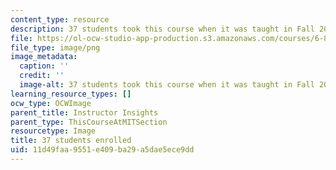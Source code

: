 ```yaml
---
content_type: resource
description: 37 students took this course when it was taught in Fall 2014.
file: https://ol-ocw-studio-app-production.s3.amazonaws.com/courses/6-890-algorithmic-lower-bounds-fun-with-hardness-proofs-fall-2014/11d49faa9551e409ba29a5dae5ece9dd_37.png
file_type: image/png
image_metadata:
  caption: ''
  credit: ''
  image-alt: 37 students took this course when it was taught in Fall 2014.
learning_resource_types: []
ocw_type: OCWImage
parent_title: Instructor Insights
parent_type: ThisCourseAtMITSection
resourcetype: Image
title: 37 students enrolled
uid: 11d49faa-9551-e409-ba29-a5dae5ece9dd
---
```

